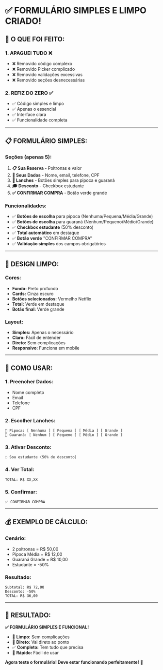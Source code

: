 # ✅ FORMULÁRIO SIMPLES E LIMPO CRIADO!

## 🧹 **O QUE FOI FEITO:**

### **1. APAGUEI TUDO** ❌
- ❌ Removido código complexo
- ❌ Removido Picker complicado
- ❌ Removido validações excessivas
- ❌ Removido seções desnecessárias

### **2. REFIZ DO ZERO** ✅
- ✅ Código simples e limpo
- ✅ Apenas o essencial
- ✅ Interface clara
- ✅ Funcionalidade completa

---

## 📋 **FORMULÁRIO SIMPLES:**

### **Seções (apenas 5):**
1. **📋 Sua Reserva** - Poltronas e valor
2. **👤 Seus Dados** - Nome, email, telefone, CPF
3. **🍿 Lanches** - Botões simples para pipoca e guaraná
4. **🎓 Desconto** - Checkbox estudante
5. **✅ CONFIRMAR COMPRA** - Botão verde grande

### **Funcionalidades:**
- ✅ **Botões de escolha** para pipoca (Nenhuma/Pequena/Média/Grande)
- ✅ **Botões de escolha** para guaraná (Nenhum/Pequeno/Médio/Grande)
- ✅ **Checkbox estudante** (50% desconto)
- ✅ **Total automático** em destaque
- ✅ **Botão verde** "CONFIRMAR COMPRA"
- ✅ **Validação simples** dos campos obrigatórios

---

## 🎨 **DESIGN LIMPO:**

### **Cores:**
- **Fundo:** Preto profundo
- **Cards:** Cinza escuro
- **Botões selecionados:** Vermelho Netflix
- **Total:** Verde em destaque
- **Botão final:** Verde grande

### **Layout:**
- **Simples:** Apenas o necessário
- **Claro:** Fácil de entender
- **Direto:** Sem complicações
- **Responsivo:** Funciona em mobile

---

## 🚀 **COMO USAR:**

### **1. Preencher Dados:**
- Nome completo
- Email
- Telefone
- CPF

### **2. Escolher Lanches:**
```
🍿 Pipoca: [ Nenhuma ] [ Pequena ] [ Média ] [ Grande ]
🥤 Guaraná: [ Nenhum ] [ Pequeno ] [ Médio ] [ Grande ]
```

### **3. Ativar Desconto:**
```
☐ Sou estudante (50% de desconto)
```

### **4. Ver Total:**
```
TOTAL: R$ XX,XX
```

### **5. Confirmar:**
```
✅ CONFIRMAR COMPRA
```

---

## 💰 **EXEMPLO DE CÁLCULO:**

### **Cenário:**
- 2 poltronas = R$ 50,00
- Pipoca Média = R$ 12,00
- Guaraná Grande = R$ 10,00
- Estudante = -50%

### **Resultado:**
```
Subtotal: R$ 72,00
Desconto: -50%
TOTAL: R$ 36,00
```

---

## 🎯 **RESULTADO:**

**✅ FORMULÁRIO SIMPLES E FUNCIONAL!**

- 🧹 **Limpo:** Sem complicações
- 🎯 **Direto:** Vai direto ao ponto
- ✅ **Completo:** Tem tudo que precisa
- 🚀 **Rápido:** Fácil de usar

**Agora teste o formulário! Deve estar funcionando perfeitamente!** 🎉
